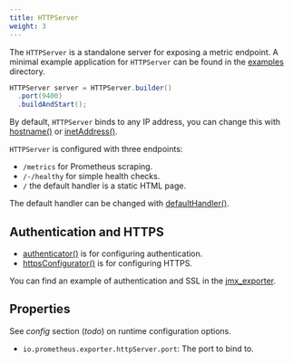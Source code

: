 ```yaml
---
title: HTTPServer
weight: 3
---
```


The `HTTPServer` is a standalone server for exposing a metric endpoint. A minimal example
application for `HTTPServer` can be found in
the [examples](https://github.com/prometheus/client_java/tree/1.0.x/examples) directory.

```java
HTTPServer server = HTTPServer.builder()
  .port(9400)
  .buildAndStart();
```

By default, `HTTPServer` binds to any IP address, you can change this with
[hostname()](</client_java/api/io/prometheus/metrics/exporter/httpserver/HTTPServer.Builder.html#hostname(java.lang.String)>) <!-- editorconfig-checker-disable-line -->
or [inetAddress()](</client_java/api/io/prometheus/metrics/exporter/httpserver/HTTPServer.Builder.html#inetAddress(java.net.InetAddress)>). <!-- editorconfig-checker-disable-line -->

`HTTPServer` is configured with three endpoints:

- `/metrics` for Prometheus scraping.
- `/-/healthy` for simple health checks.
- `/` the default handler is a static HTML page.

The default handler can be changed
with [defaultHandler()](</client_java/api/io/prometheus/metrics/exporter/httpserver/HTTPServer.Builder.html#defaultHandler(com.sun.net.httpserver.HttpHandler)>). <!-- editorconfig-checker-disable-line -->

## Authentication and HTTPS

- [authenticator()](</client_java/api/io/prometheus/metrics/exporter/httpserver/HTTPServer.Builder.html#authenticator(com.sun.net.httpserver.Authenticator)>) <!-- editorconfig-checker-disable-line -->
  is for configuring authentication.
- [httpsConfigurator()](</client_java/api/io/prometheus/metrics/exporter/httpserver/HTTPServer.Builder.html#httpsConfigurator(com.sun.net.httpserver.HttpsConfigurator)>) <!-- editorconfig-checker-disable-line -->
  is for configuring HTTPS.

You can find an example of authentication and SSL in the
[jmx_exporter](https://github.com/prometheus/jmx_exporter).

## Properties

See _config_ section (_todo_) on runtime configuration options.

- `io.prometheus.exporter.httpServer.port`: The port to bind to.
